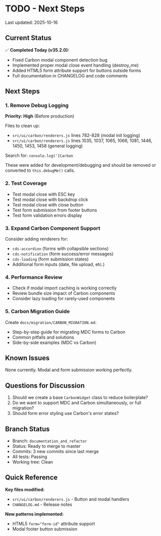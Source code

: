 # TODO - Next Steps

Last updated: 2025-10-16

## Current Status

✅ **Completed Today (v35.2.0):**
- Fixed Carbon modal component detection bug
- Implemented proper modal close event handling (destroy_me)
- Added HTML5 form attribute support for buttons outside forms
- Full documentation in CHANGELOG and code comments

## Next Steps

### 1. Remove Debug Logging
**Priority: High** (Before production)

Files to clean up:
- `src/ui/carbon/renderers.js` lines 782-828 (modal init logging)
- `src/ui/carbon/renderers.js` lines 1035, 1037, 1065, 1066, 1081, 1446, 1450, 1453, 1458 (general logging)

Search for: `console.log('[Carbon`

These were added for development/debugging and should be removed or converted to `this.debugMe()` calls.

### 2. Test Coverage
- Test modal close with ESC key
- Test modal close with backdrop click
- Test modal close with close button
- Test form submission from footer buttons
- Test form validation errors display

### 3. Expand Carbon Component Support
Consider adding renderers for:
- `cds-accordion` (forms with collapsible sections)
- `cds-notification` (form success/error messages)
- `cds-loading` (form submission states)
- Additional form inputs (date, file upload, etc.)

### 4. Performance Review
- Check if modal import caching is working correctly
- Review bundle size impact of Carbon components
- Consider lazy loading for rarely-used components

### 5. Carbon Migration Guide
Create `docs/migration/CARBON_MIGRATION.md`:
- Step-by-step guide for migrating MDC forms to Carbon
- Common pitfalls and solutions
- Side-by-side examples (MDC vs Carbon)

## Known Issues

None currently. Modal and form submission working perfectly.

## Questions for Discussion

1. Should we create a base `CarbonWidget` class to reduce boilerplate?
2. Do we want to support MDC and Carbon simultaneously, or full migration?
3. Should form error styling use Carbon's error states?

## Branch Status

- Branch: `documentation_and_refactor`
- Status: Ready to merge to master
- Commits: 3 new commits since last merge
- All tests: Passing
- Working tree: Clean

## Quick Reference

**Key files modified:**
- `src/ui/carbon/renderers.js` - Button and modal handlers
- `CHANGELOG.md` - Release notes

**New patterns implemented:**
- HTML5 `form="form-id"` attribute support
- Modal footer button submission
